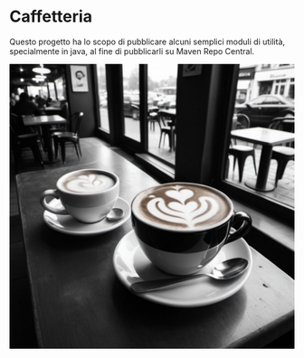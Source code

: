 # Caffetteria

Questo progetto ha lo scopo di pubblicare alcuni semplici moduli di utilità, specialmente in java, al fine di pubblicarli su Maven Repo Central.

![Caffetteria Logo](https://github.com/caffetteria/.github/blob/main/profile/caffetteria_main.jpg "Caffetteria Logo")
